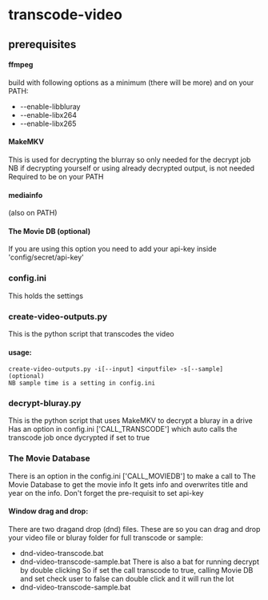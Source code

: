 # transcode-video

## prerequisites
#### ffmpeg 
build with following options as a minimum (there will be more) and on your PATH:	
*	--enable-libbluray
*	--enable-libx264 
*	--enable-libx265

#### MakeMKV
This is used for decrypting the blurray so only needed for the decrypt job
NB if decrypting yourself or using already decrypted output, is not needed
Required to be on your PATH

#### mediainfo
(also on PATH)

#### The Movie DB (optional)
If you are using this option you need to add your api-key inside 'config/secret/api-key'

### config.ini
This holds the settings

### create-video-outputs.py
This is the python script that transcodes the video

#### usage:
	create-video-outputs.py -i[--input] <inputfile> -s[--sample] (optional)
	NB sample time is a setting in config.ini
	
### decrypt-bluray.py
This is the python script that uses MakeMKV to decrypt a bluray in a drive
Has an option in config.ini ['CALL_TRANSCODE'] which auto calls the transcode job once dycrypted if set to true

### The Movie Database
There is an option in the config.ini ['CALL_MOVIEDB'] to make a call to The Movie Database to get the movie info
It gets info and overwrites title and year on the info. Don't forget the pre-requisit to set api-key


#### Window drag and drop:
There are two dragand drop (dnd) files. These are so you can drag and drop your video file or bluray folder for full transcode or sample:
*	dnd-video-transcode.bat
*	dnd-video-transcode-sample.bat
There is also a bat for running decrypt by double clicking
So if set the call transcode to true, calling Movie DB and set check user to false can double click and it will run the lot
*	dnd-video-transcode-sample.bat









